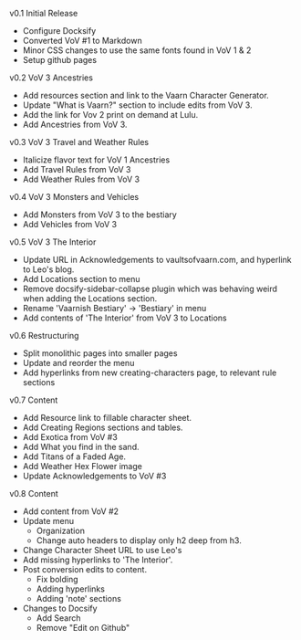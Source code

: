 v0.1 Initial Release  
- Configure Docksify
- Converted VoV #1 to Markdown
- Minor CSS changes to use the same fonts found in VoV 1 & 2
- Setup github pages

v0.2 VoV 3 Ancestries  
- Add resources section and link to the Vaarn Character Generator.
- Update "What is Vaarn?" section to include edits from VoV 3.
- Add the link for Vov 2 print on demand at Lulu.
- Add Ancestries from VoV 3.

v0.3 VoV 3 Travel and Weather Rules  
- Italicize flavor text for VoV 1 Ancestries
- Add Travel Rules from VoV 3
- Add Weather Rules from VoV 3

v0.4 VoV 3 Monsters and Vehicles  
- Add Monsters from VoV 3 to the bestiary
- Add Vehicles from VoV 3

v0.5 VoV 3 The Interior  
- Update URL in Acknowledgements to vaultsofvaarn.com, and hyperlink to Leo's blog.
- Add Locations section to menu
- Remove docsify-sidebar-collapse plugin which was behaving weird when adding the Locations section.
- Rename 'Vaarnish Bestiary' -> 'Bestiary' in menu
- Add contents of 'The Interior' from VoV 3 to Locations

v0.6 Restructuring
- Split monolithic pages into smaller pages
- Update and reorder the menu
- Add hyperlinks from new creating-characters page, to relevant rule sections

v0.7 Content  
- Add Resource link to fillable character sheet.
- Add Creating Regions sections and tables.
- Add Exotica from VoV #3
- Add What you find in the sand.
- Add Titans of a Faded Age.
- Add Weather Hex Flower image
- Update Acknowledgements to VoV #3

v0.8 Content  
- Add content from VoV #2
- Update menu
  - Organization
  - Change auto headers to display only h2 deep from h3.
- Change Character Sheet URL to use Leo's
- Add missing hyperlinks to 'The Interior'.
- Post conversion edits to content.
  - Fix bolding
  - Adding hyperlinks
  - Adding 'note' sections
- Changes to Docsify
  - Add Search
  - Remove "Edit on Github"
